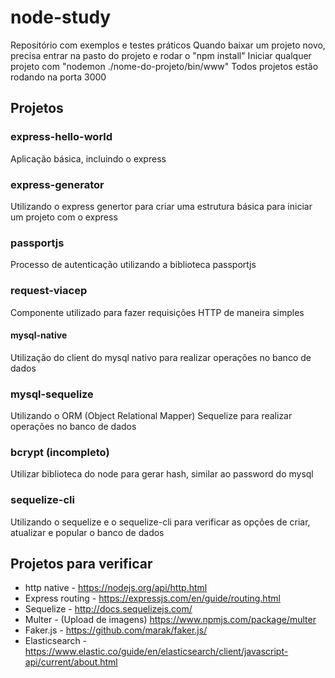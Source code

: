# node-study
Repositório com exemplos e testes práticos
Quando baixar um projeto novo, precisa entrar na pasto do projeto e rodar o "npm install"
Iniciar qualquer projeto com "nodemon ./nome-do-projeto/bin/www"
Todos projetos estão rodando na porta 3000

## Projetos

### express-hello-world
Aplicação básica, incluindo o express

### express-generator
Utilizando o express genertor para criar uma estrutura básica para iniciar um projeto com o express

### passportjs
Processo de autenticação utilizando a biblioteca passportjs

### request-viacep
Componente utilizado para fazer requisições HTTP de maneira simples

#### mysql-native
Utilização do client do mysql nativo para realizar operações no banco de dados

### mysql-sequelize
Utilizando o ORM (Object Relational Mapper) Sequelize para realizar operações no banco de dados

### bcrypt (incompleto)
Utilizar biblioteca do node para gerar hash, similar ao password do mysql

### sequelize-cli
Utilizando o sequelize e o sequelize-cli para verificar as opções de criar, atualizar e popular o banco de dados

## Projetos para verificar
- http native - https://nodejs.org/api/http.html
- Express routing - https://expressjs.com/en/guide/routing.html
- Sequelize - http://docs.sequelizejs.com/
- Multer - (Upload de imagens) https://www.npmjs.com/package/multer
- Faker.js - https://github.com/marak/faker.js/
- Elasticsearch - https://www.elastic.co/guide/en/elasticsearch/client/javascript-api/current/about.html